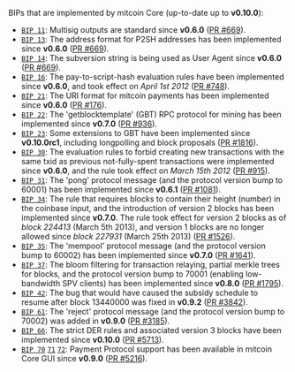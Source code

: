 BIPs that are implemented by mitcoin Core (up-to-date up to **v0.10.0**):

* [`BIP 11`](https://github.com/mitcoin/bips/blob/master/bip-0011.mediawiki): Multisig outputs are standard since **v0.6.0** ([PR #669](https://github.com/mitcoin/mitcoin/pull/669)).
* [`BIP 13`](https://github.com/mitcoin/bips/blob/master/bip-0013.mediawiki): The address format for P2SH addresses has been implemented since **v0.6.0** ([PR #669](https://github.com/mitcoin/mitcoin/pull/669)).
* [`BIP 14`](https://github.com/mitcoin/bips/blob/master/bip-0014.mediawiki): The subversion string is being used as User Agent since **v0.6.0** ([PR #669](https://github.com/mitcoin/mitcoin/pull/669)).
* [`BIP 16`](https://github.com/mitcoin/bips/blob/master/bip-0016.mediawiki): The pay-to-script-hash evaluation rules have been implemented since **v0.6.0**, and took effect on *April 1st 2012* ([PR #748](https://github.com/mitcoin/mitcoin/pull/748)).
* [`BIP 21`](https://github.com/mitcoin/bips/blob/master/bip-0021.mediawiki): The URI format for mitcoin payments has been implemented since **v0.6.0** ([PR #176](https://github.com/mitcoin/mitcoin/pull/176)).
* [`BIP 22`](https://github.com/mitcoin/bips/blob/master/bip-0022.mediawiki): The 'getblocktemplate' (GBT) RPC protocol for mining has been implemented since **v0.7.0** ([PR #936](https://github.com/mitcoin/mitcoin/pull/936)).
* [`BIP 23`](https://github.com/mitcoin/bips/blob/master/bip-0023.mediawiki): Some extensions to GBT have been implemented since **v0.10.0rc1**, including longpolling and block proposals ([PR #1816](https://github.com/mitcoin/mitcoin/pull/1816)).
* [`BIP 30`](https://github.com/mitcoin/bips/blob/master/bip-0030.mediawiki): The evaluation rules to forbid creating new transactions with the same txid as previous not-fully-spent transactions were implemented since **v0.6.0**, and the rule took effect on *March 15th 2012* ([PR #915](https://github.com/mitcoin/mitcoin/pull/915)).
* [`BIP 31`](https://github.com/mitcoin/bips/blob/master/bip-0031.mediawiki): The 'pong' protocol message (and the protocol version bump to 60001) has been implemented since **v0.6.1** ([PR #1081](https://github.com/mitcoin/mitcoin/pull/1081)).
* [`BIP 34`](https://github.com/mitcoin/bips/blob/master/bip-0034.mediawiki): The rule that requires blocks to contain their height (number) in the coinbase input, and the introduction of version 2 blocks has been implemented since **v0.7.0**. The rule took effect for version 2 blocks as of *block 224413* (March 5th 2013), and version 1 blocks are no longer allowed since *block 227931* (March 25th 2013) ([PR #1526](https://github.com/mitcoin/mitcoin/pull/1526)).
* [`BIP 35`](https://github.com/mitcoin/bips/blob/master/bip-0035.mediawiki): The 'mempool' protocol message (and the protocol version bump to 60002) has been implemented since **v0.7.0** ([PR #1641](https://github.com/mitcoin/mitcoin/pull/1641)).
* [`BIP 37`](https://github.com/mitcoin/bips/blob/master/bip-0037.mediawiki): The bloom filtering for transaction relaying, partial merkle trees for blocks, and the protocol version bump to 70001 (enabling low-bandwidth SPV clients) has been implemented since **v0.8.0** ([PR #1795](https://github.com/mitcoin/mitcoin/pull/1795)).
* [`BIP 42`](https://github.com/mitcoin/bips/blob/master/bip-0042.mediawiki): The bug that would have caused the subsidy schedule to resume after block 13440000 was fixed in **v0.9.2** ([PR #3842](https://github.com/mitcoin/mitcoin/pull/3842)).
* [`BIP 61`](https://github.com/mitcoin/bips/blob/master/bip-0061.mediawiki): The 'reject' protocol message (and the protocol version bump to 70002) was added in **v0.9.0** ([PR #3185](https://github.com/mitcoin/mitcoin/pull/3185)).
* [`BIP 66`](https://github.com/mitcoin/bips/blob/master/bip-0066.mediawiki): The strict DER rules and associated version 3 blocks have been implemented since **v0.10.0** ([PR #5713](https://github.com/mitcoin/mitcoin/pull/5713)).
* [`BIP 70`](https://github.com/mitcoin/bips/blob/master/bip-0070.mediawiki) [`71`](https://github.com/mitcoin/bips/blob/master/bip-0071.mediawiki) [`72`](https://github.com/mitcoin/bips/blob/master/bip-0072.mediawiki): Payment Protocol support has been available in mitcoin Core GUI since **v0.9.0** ([PR #5216](https://github.com/mitcoin/mitcoin/pull/5216)).
